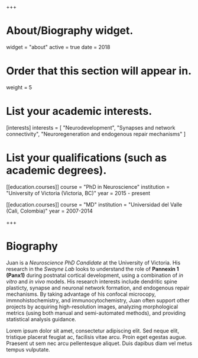 +++
# About/Biography widget.
widget = "about"
active = true
date = 2018

# Order that this section will appear in.
weight = 5

# List your academic interests.
[interests]
  interests = [
    "Neurodevelopment",
    "Synapses and network connectivity",
    "Neuroregeneration and endogenous repair mechanisms"
  ]

# List your qualifications (such as academic degrees).
[[education.courses]]
  course = "PhD in Neuroscience"
  institution = "University of Victoria (Victoria, BC)"
  year = 2015 - present

[[education.courses]]
  course = "MD"
  institution = "Universidad del Valle (Cali, Colombia)"
  year = 2007-2014
 
+++

# Biography

Juan is a _Neuroscience PhD Candidate_ at the University of Victoria. His research in the _Swayne Lab_ looks to understand the role of **Pannexin 1 (Panx1)** during postnatal cortical development, using a combination of _in vitro_ and _in vivo_ models. His research interests include dendritic spine plasticty, synapse and neuronal network formation, and endogenous repair mechanisms. By taking advantage of his confocal microcopy, immnohistochemistry, and immunocytochemistry, Juan often support other projects by acquiring high-resolution images, analyzing morphological metrics (using both manual and semi-automated methods), and providing statistical analysis guidance.

Lorem ipsum dolor sit amet, consectetur adipiscing elit. Sed neque elit, tristique placerat feugiat ac, facilisis vitae arcu. Proin eget egestas augue. Praesent ut sem nec arcu pellentesque aliquet. Duis dapibus diam vel metus tempus vulputate. 
